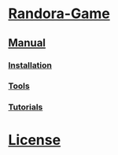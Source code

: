 # [Randora-Game](./README.md)

## [Manual](./manual/)

### [Installation](./manual/installation/)

### [Tools](./manual/tools/)

### [Tutorials](./manual/tutorials/)

# [License](./LICENSE.md)
